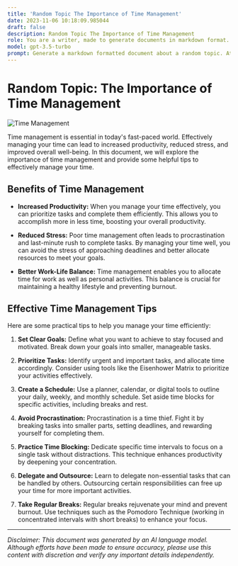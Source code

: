 ```yaml
---
title: 'Random Topic The Importance of Time Management'
date: 2023-11-06 10:18:09.985044
draft: false
description: Random Topic The Importance of Time Management
role: You are a writer, made to generate documents in markdown format. It is very important that all of the documents you generate are in valid markdown format.
model: gpt-3.5-turbo
prompt: Generate a markdown formatted document about a random topic. At the bottom, include a disclaimer explaining that the document was generated by you. The first line of the document should be the title. Make sure that the entire document is in proper markdown format, using a mix of various tags to make the document visually appealing.
---
```


# Random Topic: The Importance of Time Management

![Time Management](https://images.unsplash.com/photo-1517519014929-8f287e02aafb)

Time management is essential in today's fast-paced world. Effectively managing your time can lead to increased productivity, reduced stress, and improved overall well-being. In this document, we will explore the importance of time management and provide some helpful tips to effectively manage your time.

## Benefits of Time Management

- **Increased Productivity:** When you manage your time effectively, you can prioritize tasks and complete them efficiently. This allows you to accomplish more in less time, boosting your overall productivity.

- **Reduced Stress:** Poor time management often leads to procrastination and last-minute rush to complete tasks. By managing your time well, you can avoid the stress of approaching deadlines and better allocate resources to meet your goals.

- **Better Work-Life Balance:** Time management enables you to allocate time for work as well as personal activities. This balance is crucial for maintaining a healthy lifestyle and preventing burnout.

## Effective Time Management Tips

Here are some practical tips to help you manage your time efficiently:

1. **Set Clear Goals:** Define what you want to achieve to stay focused and motivated. Break down your goals into smaller, manageable tasks.

2. **Prioritize Tasks:** Identify urgent and important tasks, and allocate time accordingly. Consider using tools like the Eisenhower Matrix to prioritize your activities effectively.

3. **Create a Schedule:** Use a planner, calendar, or digital tools to outline your daily, weekly, and monthly schedule. Set aside time blocks for specific activities, including breaks and rest.

4. **Avoid Procrastination:** Procrastination is a time thief. Fight it by breaking tasks into smaller parts, setting deadlines, and rewarding yourself for completing them.

5. **Practice Time Blocking:** Dedicate specific time intervals to focus on a single task without distractions. This technique enhances productivity by deepening your concentration.

6. **Delegate and Outsource:** Learn to delegate non-essential tasks that can be handled by others. Outsourcing certain responsibilities can free up your time for more important activities.

7. **Take Regular Breaks:** Regular breaks rejuvenate your mind and prevent burnout. Use techniques such as the Pomodoro Technique (working in concentrated intervals with short breaks) to enhance your focus.

---

*Disclaimer: This document was generated by an AI language model. Although efforts have been made to ensure accuracy, please use this content with discretion and verify any important details independently.*